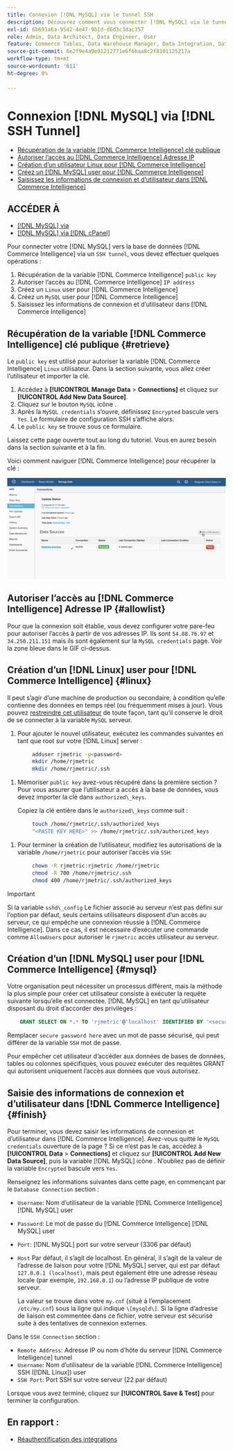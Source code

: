 ```yaml
---
title: Connexion [!DNL MySQL] via le tunnel SSH
description: Découvrez comment vous connecter [!DNL MySQL] via le tunnel SSH.
exl-id: 6b691a6a-9542-4e47-9b1d-d6d3c3dac357
role: Admin, Data Architect, Data Engineer, User
feature: Commerce Tables, Data Warehouse Manager, Data Integration, Data Import/Export, SQL Report Builder
source-git-commit: 6e2f9e4a9e91212771e6f6baa8c2f8101125217a
workflow-type: tm+mt
source-wordcount: '611'
ht-degree: 0%

---
```


# Connexion [!DNL MySQL] via [!DNL SSH Tunnel]

* [Récupération de la variable [!DNL Commerce Intelligence] clé publique](#retrieve)
* [Autoriser l’accès au [!DNL Commerce Intelligence] Adresse IP](#allowlist)
* [Création d’un utilisateur Linux pour [!DNL Commerce Intelligence]](#linux)
* [Créez un [!DNL MySQL] user pour [!DNL Commerce Intelligence]](#mysql)
* [Saisissez les informations de connexion et d’utilisateur dans [!DNL Commerce Intelligence]](#finish)

## ACCÉDER À

* [[!DNL MySQL] via ](../integrations/mysql-via-a-direct-connection.md)
* [[!DNL MySQL] via [!DNL cPanel]](../integrations/mysql-via-cpanel.md)

Pour connecter votre [!DNL MySQL] vers la base de données [!DNL Commerce Intelligence] via un `SSH tunnel`, vous devez effectuer quelques opérations :

1. Récupération de la variable [!DNL Commerce Intelligence] `public key`
1. Autoriser l’accès au [!DNL Commerce Intelligence] `IP address`
1. Créez un `Linux` user pour [!DNL Commerce Intelligence]
1. Créez un `MySQL` user pour [!DNL Commerce Intelligence]
1. Saisissez les informations de connexion et d’utilisateur dans [!DNL Commerce Intelligence]


## Récupération de la variable [!DNL Commerce Intelligence] clé publique {#retrieve}

Le `public key` est utilisé pour autoriser la variable [!DNL Commerce Intelligence] `Linux` utilisateur. Dans la section suivante, vous allez créer l’utilisateur et importer la clé.

1. Accédez à **[!UICONTROL Manage Data** > **Connections]** et cliquez sur **[!UICONTROL Add New Data Source]**.
1. Cliquez sur le bouton `MySQL` icône .
1. Après la `MySQL credentials` s’ouvre, définissez `Encrypted` bascule vers `Yes`. Le formulaire de configuration SSH s’affiche alors.
1. Le `public key` se trouve sous ce formulaire.

Laissez cette page ouverte tout au long du tutoriel. Vous en aurez besoin dans la section suivante et à la fin.

Voici comment naviguer [!DNL Commerce Intelligence] pour récupérer la clé :

![](../../../assets/MySQL_SSH.gif)<!--{: width="770"}-->

## Autoriser l’accès au [!DNL Commerce Intelligence] Adresse IP {#allowlist}

Pour que la connexion soit établie, vous devez configurer votre pare-feu pour autoriser l’accès à partir de vos adresses IP. Ils sont `54.88.76.97` et `34.250.211.151` mais ils sont également sur la `MySQL credentials` page. Voir la zone bleue dans le GIF ci-dessus.

## Création d’un [!DNL Linux] user pour [!DNL Commerce Intelligence] {#linux}

Il peut s’agir d’une machine de production ou secondaire, à condition qu’elle contienne des données en temps réel (ou fréquemment mises à jour). Vous pouvez [restreindre cet utilisateur](../../../administrator/account-management/restrict-db-access.md) de toute façon, tant qu’il conserve le droit de se connecter à la variable `MySQL` serveur.

1. Pour ajouter le nouvel utilisateur, exécutez les commandes suivantes en tant que root sur votre [!DNL Linux] server :

```bash
        adduser rjmetric -p<password>
        mkdir /home/rjmetric
        mkdir /home/rjmetric/.ssh
```

1. Mémoriser `public key` avez-vous récupéré dans la première section ? Pour vous assurer que l’utilisateur a accès à la base de données, vous devez importer la clé dans `authorized\_keys`.

   Copiez la clé entière dans le `authorized\_keys` comme suit :

```bash
        touch /home/rjmetric/.ssh/authorized_keys
        "<PASTE KEY HERE>" >> /home/rjmetric/.ssh/authorized_keys
```

1. Pour terminer la création de l’utilisateur, modifiez les autorisations de la variable `/home/rjmetric` pour autoriser l’accès via `SSH`:

```bash
        chown -R rjmetric:rjmetric /home/rjmetric
        chmod -R 700 /home/rjmetric/.ssh
        chmod 400 /home/rjmetric/.ssh/authorized_keys
```

>[!IMPORTANT]
>
>Si la variable `sshd\_config` Le fichier associé au serveur n’est pas défini sur l’option par défaut, seuls certains utilisateurs disposent d’un accès au serveur, ce qui empêche une connexion réussie à [!DNL Commerce Intelligence]. Dans ce cas, il est nécessaire d’exécuter une commande comme `AllowUsers` pour autoriser le `rjmetric` accès utilisateur au serveur.

## Création d’un [!DNL MySQL] user pour [!DNL Commerce Intelligence] {#mysql}

Votre organisation peut nécessiter un processus différent, mais la méthode la plus simple pour créer cet utilisateur consiste à exécuter la requête suivante lorsqu’elle est connectée. [!DNL MySQL] en tant qu’utilisateur disposant du droit d’accorder des privilèges :

```sql
    GRANT SELECT ON *.* TO 'rjmetric'@'localhost' IDENTIFIED BY '<secure password here>';
```

Remplacer `secure password here` avec un mot de passe sécurisé, qui peut différer de la variable `SSH` mot de passe.

Pour empêcher cet utilisateur d’accéder aux données de bases de données, tables ou colonnes spécifiques, vous pouvez exécuter des requêtes GRANT qui autorisent uniquement l’accès aux données que vous autorisez.

## Saisie des informations de connexion et d’utilisateur dans [!DNL Commerce Intelligence] {#finish}

Pour terminer, vous devez saisir les informations de connexion et d’utilisateur dans [!DNL Commerce Intelligence]. Avez-vous quitté le `MySQL credentials` ouverture de la page ? Si ce n’est pas le cas, accédez à **[!UICONTROL Data** > **Connections]** et cliquez sur **[!UICONTROL Add New Data Source]**, puis la variable [!DNL MySQL] icône . N’oubliez pas de définir la variable `Encrypted` bascule vers `Yes`.

Renseignez les informations suivantes dans cette page, en commençant par le `Database Connection` section :

* `Username`: Nom d’utilisateur de la variable [!DNL Commerce Intelligence] [!DNL MySQL] user
* `Password`: Le mot de passe du [!DNL Commerce Intelligence] [!DNL MySQL] user
* `Port`: [!DNL MySQL] port sur votre serveur (3306 par défaut)
* `Host` Par défaut, il s’agit de localhost. En général, il s’agit de la valeur de l’adresse de liaison pour votre [!DNL MySQL] server, qui est par défaut `127.0.0.1 (localhost)`, mais peut également être une adresse réseau locale (par exemple, `192.168.0.1`) ou l’adresse IP publique de votre serveur.

  La valeur se trouve dans votre `my.cnf` (situé à l’emplacement `/etc/my.cnf`) sous la ligne qui indique `\[mysqld\]`. Si la ligne d’adresse de liaison est commentée dans ce fichier, votre serveur est sécurisé suite à des tentatives de connexion externes.

Dans le `SSH Connection` section :

* `Remote Address`: Adresse IP ou nom d’hôte du serveur [!DNL Commerce Intelligence] tunnel
* `Username`: Nom d’utilisateur de la variable [!DNL Commerce Intelligence] SSH ([!DNL Linux]) user
* `SSH Port`: Port SSH sur votre serveur (22 par défaut)

Lorsque vous avez terminé, cliquez sur **[!UICONTROL Save & Test]** pour terminer la configuration.

## En rapport :

* [Réauthentification des intégrations](https://experienceleague.adobe.com/docs/commerce-knowledge-base/kb/how-to/mbi-reauthenticating-integrations.html)
